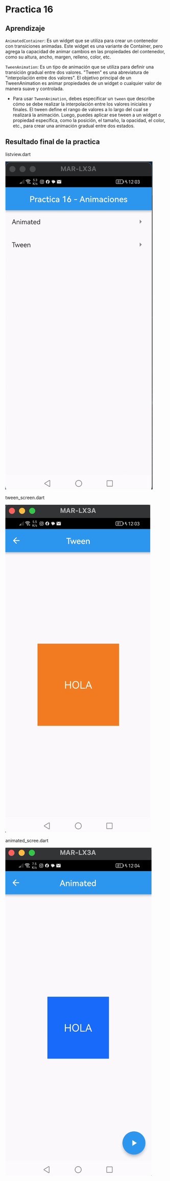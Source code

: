 # Practica 16

## Aprendizaje

 `AnimatedContainer`: Es un widget que se utiliza para crear un contenedor con transiciones animadas. Este widget es una variante de Container, pero agrega la capacidad de animar cambios en las propiedades del contenedor, como su altura, ancho, margen, relleno, color, etc.

`TweenAnimation`: Es un tipo de animación que se utiliza para definir una transición gradual entre dos valores. "Tween" es una abreviatura de "interpolación entre dos valores". El objetivo principal de un TweenAnimation es animar propiedades de un widget o cualquier valor de manera suave y controlada.

- Para usar `TweenAnimation`, debes especificar un `tween` que describe cómo se debe realizar la interpolación entre los valores iniciales y finales. El tween define el rango de valores a lo largo del cual se realizará la animación. Luego, puedes aplicar ese tween a un widget o propiedad específica, como la posición, el tamaño, la opacidad, el color, etc., para crear una animación gradual entre dos estados.



## Resultado final de la practica

listview.dart

![Pantalla 1](https://github.com/adrian-parra/Flutter-Practicas/blob/main/practica_16/assets/pagina1.png?raw=true)

tween_screen.dart

![Pantalla 2](https://github.com/adrian-parra/Flutter-Practicas/blob/main/practica_16/assets/pagina2.png?raw=true)

animated_scree.dart

![Pantalla 3](https://github.com/adrian-parra/Flutter-Practicas/blob/main/practica_16/assets/pagina3.png?raw=true)




